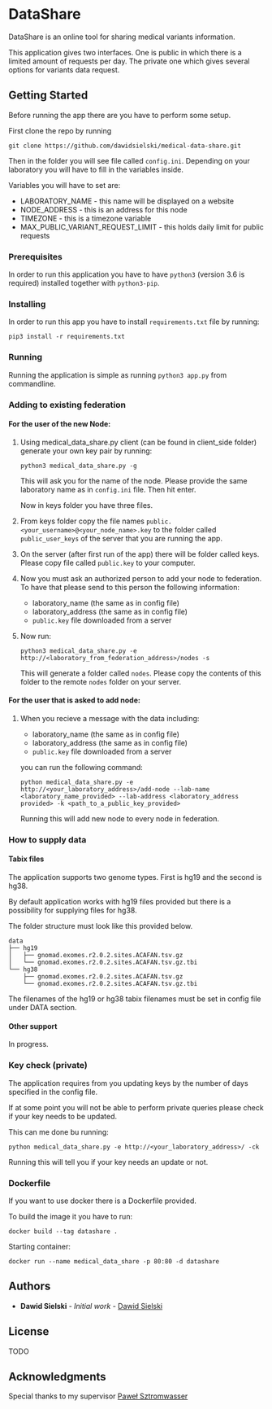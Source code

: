 # DataShare

DataShare is an online tool for sharing medical variants information.

This application gives two interfaces. One is public in which there is a limited amount of requests per day.
The private one which gives several options for variants data request.

## Getting Started

Before running the app there are you have to perform some setup.

First clone the repo by running
 ```
 git clone https://github.com/dawidsielski/medical-data-share.git
 ```
Then in the folder you will see file called `config.ini`. 
Depending on your laboratory you will have to fill in the variables inside.

Variables you will have to set are:
* LABORATORY_NAME - this name will be displayed on a website
* NODE_ADDRESS - this is an address for this node
* TIMEZONE - this is a timezone variable
* MAX_PUBLIC_VARIANT_REQUEST_LIMIT - this holds daily limit for public requests

### Prerequisites

In order to run this application you have to have `python3` (version 3.6 is required) installed together with `python3-pip`.

### Installing

In order to run this app you have to install `requirements.txt` file by running:
```
pip3 install -r requirements.txt
```

### Running

Running the application is simple as running `python3 app.py` from commandline.

### Adding to existing federation

#### For the user of the new Node:
1. Using medical_data_share.py client (can be found in client_side folder) generate your own key pair by running:
   ```
   python3 medical_data_share.py -g
   ```
   This will ask you for the name of the node. Please provide the same laboratory name as in `config.ini` file. Then hit enter.

   Now in keys folder you have three files.

2. From keys folder copy the file names `public.<your_username>@<your_node_name>.key` to the folder called `public_user_keys` of the server that you are running the app.

3. On the server (after first run of the app) there will be folder called keys. Please copy file called `public.key` to your computer.

4. Now you must ask an authorized person to add your node to federation. To have that please send to this person the following information:
    * laboratory_name (the same as in config file)
    * laboratory_address (the same as in config file)
    * `public.key` file downloaded from a server

5. Now run:
   ```
   python3 medical_data_share.py -e http://<laboratory_from_federation_address>/nodes -s
   ```

   This will generate a folder called `nodes`. Please copy the contents of this folder to the remote `nodes` folder on your server.


#### For the user that is asked to add node:
1. When you recieve a message with the data including:
   * laboratory_name (the same as in config file)
   * laboratory_address (the same as in config file)
   * `public.key` file downloaded from a server
   
   you can run the following command:
   ```
   python medical_data_share.py -e http://<your_laboratory_address>/add-node --lab-name <laboratory_name_provided> --lab-address <laboratory_address provided> -k <path_to_a_public_key_provided>
   ```
   Running this will add new node to every node in federation.

### How to supply data

#### Tabix files
The application supports two genome types. First is hg19 and the second is hg38.

By default application works with hg19 files provided but there is a possibility for supplying files for hg38.

The folder structure must look like this provided below. 

```
data
├── hg19
│   ├── gnomad.exomes.r2.0.2.sites.ACAFAN.tsv.gz
│   └── gnomad.exomes.r2.0.2.sites.ACAFAN.tsv.gz.tbi
└── hg38
    ├── gnomad.exomes.r2.0.2.sites.ACAFAN.tsv.gz
    └── gnomad.exomes.r2.0.2.sites.ACAFAN.tsv.gz.tbi
```

The filenames of the hg19 or hg38 tabix filenames must be set in config file under DATA section.

#### Other support
In progress.

### Key check (private)

The application requires from you updating keys by the number of days specified in the config file.

If at some point you will not be able to perform private queries please check if your key needs to be updated.

This can me done bu running:
```
python medical_data_share.py -e http://<your_laboratory_address>/ -ck
```
Running this will tell you if your key needs an update or not.



### Dockerfile

If you want to use docker there is a Dockerfile provided.

To build the image it you have to run:
```
docker build --tag datashare .
```

Starting container:
```
docker run --name medical_data_share -p 80:80 -d datashare
```

## Authors

* **Dawid Sielski** - *Initial work* - [Dawid Sielski](https://github.com/dawidsielski)

## License

TODO

## Acknowledgments

Special thanks to my supervisor [Paweł Sztromwasser](https://github.com/seru71)